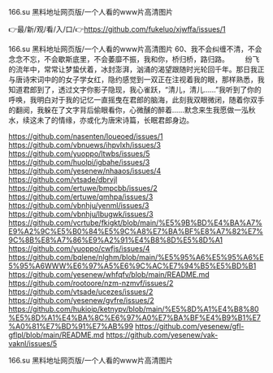 166.su 黑料地址网页版/一个人看的www片高清图片

👉最/新/观/看/入/口/👉https://github.com/fukeluo/xjwffa/issues/1

166.su 黑料地址网页版/一个人看的www片高清图片	60、我不会纠缠不清，不会念念不忘，不会歇斯底里，不会萎靡不振，我和你，桥归桥，路归路。
　　纷飞的流年中，常常让梦蛰伏着，冰封澎湃，汹涌的渴望跟随时光轮回千年。那日我正与唐诗宋词中的的女子学女红，隐约感觉到一双正在注视着我的眼，那样熟悉，我知道君郎到了，透过文字你影子隐现，我心雀跃，“清儿，清儿……”我听到了你的呼唤，我明白对于我的记忆一直摇曳在君郎的脑海，此刻我双眼微闭，随着你双手的翻阅，我躲在了文字背后偷眼看你，心微醺的醉着……默念来生我愿做一泓秋水，续这未了的情缘，亦或化为唐宋诗篇，长眠君郎身边。


https://github.com/nasenten/loueoed/issues/1
https://github.com/vbnuews/ihpvlxh/issues/3
https://github.com/yuoppo/ltwbs/issues/5
https://github.com/huolpi/igbahe/issues/3
https://github.com/yesenew/nhaaos/issues/4
https://github.com/vtsade/dbrvjl
https://github.com/ertuwe/bmpcbb/issues/2
https://github.com/ertuwe/qmhpa/issues/3
https://github.com/vbnhju/yenml/issues/3
https://github.com/vbnhju/lbugwk/issues/3
https://github.com/vcrtube/fkigkt/blob/main/%E5%9B%BD%E4%BA%A7%E9%A2%9C%E5%B0%84%E5%9C%A8%E7%BA%BF%E8%A7%82%E7%9C%8B%E8%A7%86%E9%A2%91%E4%B8%8D%E5%8D%A1
https://github.com/yuoppo/cwfjs/issues/4
https://github.com/bqlene/nlghm/blob/main/%E5%95%A6%E5%95%A6%E5%95%A6WWW%E6%97%A5%E6%9C%AC%E7%94%B5%E5%BD%B1
https://github.com/yesenew/whfqfv/blob/main/README.md
https://github.com/rootoore/nzm-nzmvf/issues/2
https://github.com/vtsade/ucezes/issues/2
https://github.com/yesenew/gvfre/issues/2
https://github.com/hukioip/ketnypv/blob/main/%E5%8D%A1%E4%B8%80%E5%8D%A1%E4%BA%8C%E6%97%A0%E7%BA%BF%E4%B9%B1%E7%A0%81%E7%BD%91%E7%AB%99
https://github.com/yesenew/gfl-gflpl/blob/main/README.md
https://github.com/yesenew/vak-vaknl/issues/5

166.su 黑料地址网页版/一个人看的www片高清图片
